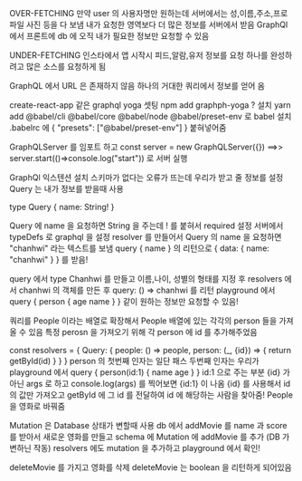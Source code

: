 OVER-FETCHING
만약 user 의 사용자명만 원하는데 서버에서는 성,이름,주소,프로파일 사진 등을 다 보냄
내가 요청한 영역보다 더 많은 정보를 서버에서 받음
GraphQl 에서 프론트에 db 에 오직 내가 필요한 정보만 요청할 수 있음

UNDER-FETCHING
인스타에서 앱 시작시 피드,알람,유저 정보를 요청
하나를 완성하려고 많은 소스를 요청하게 됨

GraphQL 에서 URL 은 존재하지 않음
하나의 거대한 쿼리에서 정보를 얻어 옴 

create-react-app 같은 graphql yoga 셋팅
npm add graphph-yoga ? 설치
yarn add @babel/cli @babel/core @babel/node @babel/preset-env 로 babel 설치
.babelrc 에 {
    "presets": ["@babel/preset-env"]
}
붙혀넣어줌

GraphQLServer 를 임포트 하고 const server = new GraphQLServer({}) ==>> server.start(()=>console.log("start")) 로 서버 실행

GraphQl 익스텐션 설치 
스키마가 없다는 오류가 뜨는데 우리가 받고 줄 정보를 설정
Query 는 내가 정보를 받을때 사용 

type Query {
    name: String!
}

Query 에 name 을 요청하면 String 을 주는데 ! 를 붙혀서 required 설정
서버에서 typeDefs 로 graphql 을 설정
resolver 를 만들어서 Query 의 name 을 요청하면 "chanhwi" 라는 텍스트를 보냄
query {
    name
}
의 리턴으로 
{
    data: {
        name: "chanhwi"
    }
} 를 받음!


query 에서 type Chanhwi 를 만들고 이름,나이, 성별의 형태를 지정 후 resolvers 에서  chanhwi 의 객체를 만든 후 query: () => chanhwi 를 리턴
playground 에서 query {
    person {
        age
        name 
    }
} 같이 원하는 정보만 요청할 수 있음!

쿼리를 People 이라는 배열로 확장해서 People 배열에 있는 각각의 person 들을 가져올 수 있음
특정 perosn 을 가져오기 위해 각 person 에 id 를 추가해주었음

const resolvers = {
    Query: {
        people: () => people,
        person: (_, {id}) => {
            return getById(id)
        }
    }
}
person 의 첫번째 인자는 일단 패스 두번째 인자는 우리가 playground 에서 
query {
  person(id:1) {
    name
    age
  }
}
id:1 으로 주는 부분 {id} 가 아닌 args 로 하고 console.log(args) 를 찍어보면 {id:1} 이 나옴 {id} 를 사용해서 id 의 값만 가져오고
getById 에 그 id 를 전달하여 id 에 해당하는 사람을 찾아줌!
People 을 영화로 바꿔줌

Mutation 은 Database 상태가 변할때 사용
db 에서 addMovie 를 name 과 score 를 받아서 새로운 영화를 만들고 schema 에 Mutation 에 addMovie 를 추가 (DB 가 변하닌 작동)
resolvers 에도 mutation 을 추가하고 playground 에서 확인!

deleteMovie 를 가지고 영화를 삭제 deleteMovie 는 boolean 을 리턴하게 되어있음
